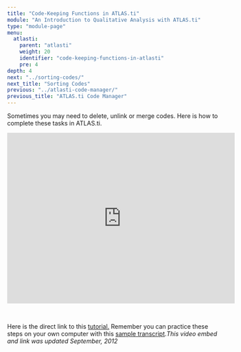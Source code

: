 ```yaml
---
title: "Code-Keeping Functions in ATLAS.ti"
module: "An Introduction to Qualitative Analysis with ATLAS.ti"
type: "module-page"
menu:
  atlasti:
    parent: "atlasti"
    weight: 20
    identifier: "code-keeping-functions-in-atlasti"
    pre: 4
depth: 4
next: "../sorting-codes/"
next_title: "Sorting Codes"
previous: "../atlasti-code-manager/"
previous_title: "ATLAS.ti Code Manager"
---
```

<div class="atlasti"><div class="pageblock"><p>Sometimes you may need to delete, unlink or merge codes. Here is how to complete these tasks in ATLAS.ti.</p>
<iframe allowfullscreen="" frameborder="0" height="398" src="http://www.youtube.com/embed/zP-WlSsx0y0" width="530"></iframe>
<p> </p>
<p>Here is the direct link to this <a href="http://www.youtube.com/watch?v=zP-WlSsx0y0&" target="_blank">tutorial.</a> Remember you can practice these steps on your own computer with this <a href="http://ccnmtl.columbia.edu/projects/PHTC/Module1/HRWSampleTranscript.doc">sample transcript</a>.<i>This video embed and link was updated September, 2012</i></p>
</div></div>